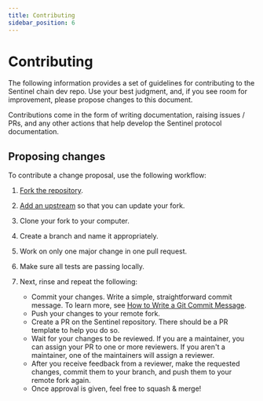 ```yaml
---
title: Contributing
sidebar_position: 6
---
```

# Contributing

The following information provides a set of guidelines for contributing to the Sentinel chain dev repo. Use your best judgment, and, if you see room for improvement, please propose changes to this document.

Contributions come in the form of writing documentation, raising issues / PRs, and any other actions that help develop the Sentinel protocol documentation.

## Proposing changes

To contribute a change proposal, use the following workflow:

1. [Fork the repository](https://github.com/sentinel-official/hub).
2. [Add an upstream](https://docs.github.com/en/github/collaborating-with-pull-requests/working-with-forks/syncing-a-fork) so that you can update your fork.
3. Clone your fork to your computer.
4. Create a branch and name it appropriately.
5. Work on only one major change in one pull request.
6. Make sure all tests are passing locally.
7. Next, rinse and repeat the following:

    - Commit your changes. Write a simple, straightforward commit message. To learn more, see [How to Write a Git Commit Message](https://chris.beams.io/posts/git-commit/).
    - Push your changes to your remote fork.    
    - Create a PR on the Sentinel repository. There should be a PR template to help you do so.
    - Wait for your changes to be reviewed. If you are a maintainer, you can assign your PR to one or more reviewers. If you aren't a maintainer, one of the maintainers will assign a reviewer.
    - After you receive feedback from a reviewer, make the requested changes, commit them to your branch, and push them to your remote fork again.
    - Once approval is given, feel free to squash & merge!